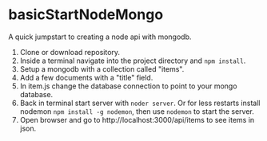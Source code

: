 # basicStartNodeMongo
A quick jumpstart to creating a node api with mongodb. 


1. Clone or download repository.
2. Inside a terminal navigate into the project directory and `npm install`.
3. Setup a mongodb with a collection called "items".
4. Add a few documents with a "title" field.
5. In item.js change the database connection to point to your mongo database.
6. Back in terminal start server with `noder server`.
    Or for less restarts install nodemon `npm install -g nodemon`,
    then use `nodemon` to start the server.
7. Open browser and go to http://localhost:3000/api/items to see items in json.

